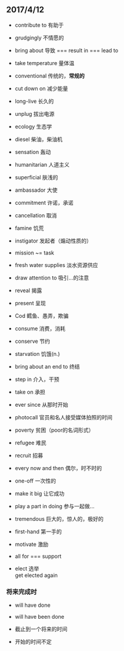 ## 2017/4/12

+ contribute to 有助于

+ grudgingly 不情愿的

+ bring about 导致 === result in === lead to

+ take temperature 量体温

+ conventional 传统的，**常规的**

+ cut down on 减少能量

+ long-live 长久的

+ unplug 拔出电源

+ ecology 生态学

+ diesel 柴油，柴油机

+ sensation 轰动

+ humanitarian 人道主义

+ superficial 肤浅的

+ ambassador 大使

+ commitment 许诺，承诺

+ cancellation 取消

+ famine 饥荒

+ instigator 发起者（煽动性质的）

+ mission ~= task

+ fresh water supplies 淡水资源供应

+ draw attention to 吸引...的注意

+ reveal 揭露

+ present 呈现

+ Cod 鳕鱼、愚弄，欺骗

+ consume 消费，消耗

+ conserve 节约

+ starvation 饥饿(n.)

+ bring about an end to 终结

+ step in 介入，干预

+ take on 承担

+ ever since 从那时开始

+ photocall 官员和名人接受媒体拍照的时间

+ poverty 贫困（poor的名词形式）

+ refugee 难民

+ recruit 招募

+ every now and then 偶尔，时不时的

+ one-off 一次性的

+ make it big 让它成功

+ play a part in doing 参与一起做...

+ tremendous 巨大的，惊人的，极好的

+ first-hand 第一手的

+ motivate 激励

+ all for === support

+ elect 选举 <br/>
get elected again

### 将来完成时

+ will have done
+ will have been done

+ 截止到一个将来的时间

+ 开始的时间不定
